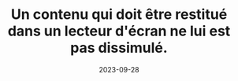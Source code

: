 ---
N: '180'
Rubrique: Présentation
title: Un contenu qui doit être restitué dans un lecteur d'écran ne lui est pas
  dissimulé.
detail: Un contenu qui doit être restitué dans un lecteur d'écran ne lui  est pas dissimulé.
categories: [" Présentation"]
agrege: O4180-E060
opquast: '4 180'
indiceebook: '60'
description: "Règle n° 060"
weight:  060
actif: '1'
layout: rules
date: 2023-09-28
tags: ["", ""]
objectif: ["", ""]
Meo: ""
Controle: ""
Author: "Opquast"
steps: ["", ""]
---